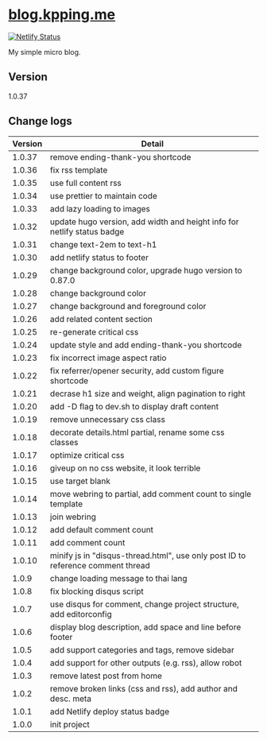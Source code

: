 # [blog.kpping.me](https://blog.kpping.me)

[![Netlify Status](https://api.netlify.com/api/v1/badges/b37e842c-ff0b-48d0-a0ce-4f9018074209/deploy-status)](https://app.netlify.com/sites/xenodochial-roentgen-5bbc18/deploys)

My simple micro blog.

## Version

1.0.37

## Change logs

| Version | Detail                                                                          |
| ------- | ------------------------------------------------------------------------------- |
| 1.0.37  | remove ending-thank-you shortcode                                               |
| 1.0.36  | fix rss template                                                                |
| 1.0.35  | use full content rss                                                            |
| 1.0.34  | use prettier to maintain code                                                   |
| 1.0.33  | add lazy loading to images                                                      |
| 1.0.32  | update hugo version, add width and height info for netlify status badge         |
| 1.0.31  | change text-2em to text-h1                                                      |
| 1.0.30  | add netlify status to footer                                                    |
| 1.0.29  | change background color, upgrade hugo version to 0.87.0                         |
| 1.0.28  | change background color                                                         |
| 1.0.27  | change background and foreground color                                          |
| 1.0.26  | add related content section                                                     |
| 1.0.25  | re-generate critical css                                                        |
| 1.0.24  | update style and add ending-thank-you shortcode                                 |
| 1.0.23  | fix incorrect image aspect ratio                                                |
| 1.0.22  | fix referrer/opener security, add custom figure shortcode                       |
| 1.0.21  | decrase h1 size and weight, align pagination to right                           |
| 1.0.20  | add -D flag to dev.sh to display draft content                                  |
| 1.0.19  | remove unnecessary css class                                                    |
| 1.0.18  | decorate details.html partial, rename some css classes                          |
| 1.0.17  | optimize critical css                                                           |
| 1.0.16  | giveup on no css website, it look terrible                                      |
| 1.0.15  | use target blank                                                                |
| 1.0.14  | move webring to partial, add comment count to single template                   |
| 1.0.13  | join webring                                                                    |
| 1.0.12  | add default comment count                                                       |
| 1.0.11  | add comment count                                                               |
| 1.0.10  | minify js in "disqus-thread.html", use only post ID to reference comment thread |
| 1.0.9   | change loading message to thai lang                                             |
| 1.0.8   | fix blocking disqus script                                                      |
| 1.0.7   | use disqus for comment, change project structure, add editorconfig              |
| 1.0.6   | display blog description, add space and line before footer                      |
| 1.0.5   | add support categories and tags, remove sidebar                                 |
| 1.0.4   | add support for other outputs (e.g. rss), allow robot                           |
| 1.0.3   | remove latest post from home                                                    |
| 1.0.2   | remove broken links (css and rss), add author and desc. meta                    |
| 1.0.1   | add Netlify deploy status badge                                                 |
| 1.0.0   | init project                                                                    |
